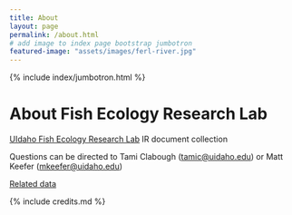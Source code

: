 ```yaml
---
title: About
layout: page
permalink: /about.html
# add image to index page bootstrap jumbotron
featured-image: "assets/images/ferl-river.jpg"
---
```


{% include index/jumbotron.html %}

# About Fish Ecology Research Lab

[UIdaho Fish Ecology Research Lab](https://www.uidaho.edu/cnr/fish-ecology-research-lab) IR document collection 

Questions can be directed to Tami Clabough (tamic@uidaho.edu) or Matt Keefer (mkeefer@uidaho.edu)

[Related data](https://data.nkn.uidaho.edu/dataset/tag-migration-and-fate-data-adult-radio-tagged-chinook-and-sockeye-salmon-and-steelhead)

{% include credits.md %}
